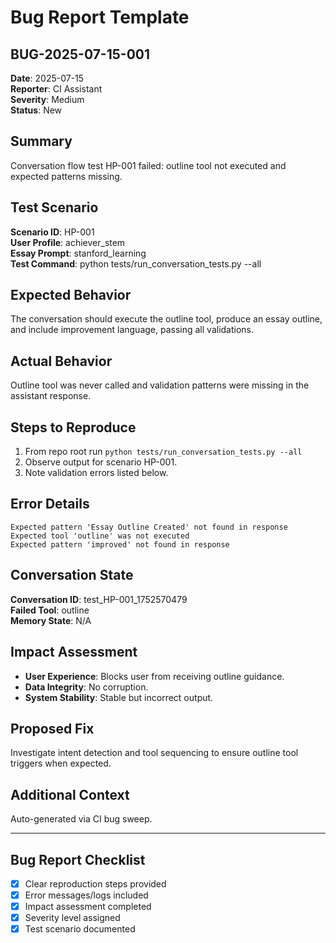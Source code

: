 # Bug Report Template

## BUG-2025-07-15-001

**Date**: 2025-07-15  
**Reporter**: CI Assistant  
**Severity**: Medium  
**Status**: New

## Summary
Conversation flow test HP-001 failed: outline tool not executed and expected patterns missing.

## Test Scenario
**Scenario ID**: HP-001  
**User Profile**: achiever_stem  
**Essay Prompt**: stanford_learning  
**Test Command**: python tests/run_conversation_tests.py --all

## Expected Behavior
The conversation should execute the outline tool, produce an essay outline, and include improvement language, passing all validations.

## Actual Behavior
Outline tool was never called and validation patterns were missing in the assistant response.

## Steps to Reproduce
1. From repo root run `python tests/run_conversation_tests.py --all`  
2. Observe output for scenario HP-001.  
3. Note validation errors listed below.

## Error Details
```
Expected pattern 'Essay Outline Created' not found in response
Expected tool 'outline' was not executed
Expected pattern 'improved' not found in response
```

## Conversation State
**Conversation ID**: test_HP-001_1752570479  
**Failed Tool**: outline  
**Memory State**: N/A

## Impact Assessment
- **User Experience**: Blocks user from receiving outline guidance.  
- **Data Integrity**: No corruption.  
- **System Stability**: Stable but incorrect output.

## Proposed Fix
Investigate intent detection and tool sequencing to ensure outline tool triggers when expected.

## Additional Context
Auto-generated via CI bug sweep.

---

## Bug Report Checklist
- [x] Clear reproduction steps provided
- [x] Error messages/logs included
- [x] Impact assessment completed
- [x] Severity level assigned
- [x] Test scenario documented 
